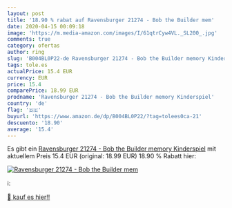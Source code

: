 ```yaml
---
layout: post
title: '18.90 % rabat auf Ravensburger 21274 - Bob the Builder mem'
date: 2020-04-15 00:09:18
image: 'https://m.media-amazon.com/images/I/61qtrCyw4VL._SL200_.jpg'
comments: true
category: ofertas
author: ring
slug: 'B004BL0P22-de Ravensburger 21274 - Bob the Builder memory Kinderspiel'
tags: tole.es
actualPrice: 15.4 EUR
currency: EUR
price: 15.4
comparePrice: 18.99 EUR
prodname: 'Ravensburger 21274 - Bob the Builder memory Kinderspiel'
country: 'de'
flag: '🇩🇪'
buyurl: 'https://www.amazon.de/dp/B004BL0P22/?tag=tolees0ca-21'
descuento: '18.90'
average: '15.4'
---
```


Es gibt ein [Ravensburger 21274 - Bob the Builder memory Kinderspiel](https://www.amazon.de/dp/B004BL0P22/?tag=tolees0ca-21) mit aktuellem Preis 15.4 EUR (original: 18.99 EUR) 18.90 % Rabatt hier:

[![Ravensburger 21274 - Bob the Builder mem](https://m.media-amazon.com/images/I/61qtrCyw4VL._SL200_.jpg)](https://www.amazon.de/dp/B004BL0P22/?tag=tolees0ca-21)

ℹ️:


[🛒 kauf es hier!!](https://www.amazon.de/dp/B004BL0P22/?tag=tolees0ca-21)
